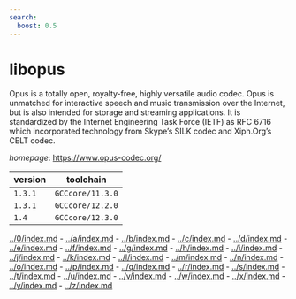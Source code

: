 ```yaml
---
search:
  boost: 0.5
---
```

# libopus

Opus is a totally open, royalty-free, highly versatile audio codec. Opus is unmatched for interactive  speech and music transmission over the Internet, but is also intended for storage and streaming applications. It is  standardized by the Internet Engineering Task Force (IETF) as RFC 6716 which incorporated technology from Skype’s  SILK codec and Xiph.Org’s CELT codec.

*homepage*: <https://www.opus-codec.org/>

version | toolchain
--------|----------
``1.3.1`` | ``GCCcore/11.3.0``
``1.3.1`` | ``GCCcore/12.2.0``
``1.4`` | ``GCCcore/12.3.0``

[../0/index.md](0) - [../a/index.md](a) - [../b/index.md](b) - [../c/index.md](c) - [../d/index.md](d) - [../e/index.md](e) - [../f/index.md](f) - [../g/index.md](g) - [../h/index.md](h) - [../i/index.md](i) - [../j/index.md](j) - [../k/index.md](k) - [../l/index.md](l) - [../m/index.md](m) - [../n/index.md](n) - [../o/index.md](o) - [../p/index.md](p) - [../q/index.md](q) - [../r/index.md](r) - [../s/index.md](s) - [../t/index.md](t) - [../u/index.md](u) - [../v/index.md](v) - [../w/index.md](w) - [../x/index.md](x) - [../y/index.md](y) - [../z/index.md](z)

